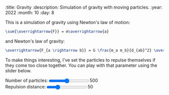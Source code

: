 :title: Gravity
:description: Simulation of gravity with moving particles.
:year: 2022
:month: 10
:day: 8

This is a simulation of gravity using Newton's law of motion:

```latex
\sum{\overrightarrow{F}} = m\overrightarrow{a}
```

and Newton's law of gravity:

```latex
\overrightarrow{F_{a \rightarrow b}} = G \frac{m_a m_b}{d_{ab}^2} \overrightarrow{u_{ba}}
```

To make things interesting, I've set the particles to repulse themselves if they come too close together. You can play with that parameter using the slider below.

<center><canvas class="article-canvas" id="canvas" style="width: 50%;"></canvas></center>
<div>
    <div style="display: flex;">
        <span>Number of particles: </span>
        <input type="range" min="100" max="1000" value="500" id="total_particles">
        <span id="total_particles_placeholder">500</span>
    </div>
    <div style="display: flex;">
        <span>Repulsion distance: </span>
        <input type="range" min="0" max="200" value="50" id="min_distance">
        <span id="min_distance_placeholder">50</span>
    </div>
</div>
<script src="../scripts/canvas.js"></script>
<script src="../scripts/matrix.js"></script>
<script src="../scripts/gravity.js"></script>